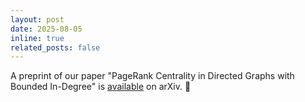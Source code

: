 ```yaml
---
layout: post
date: 2025-08-05
inline: true
related_posts: false
---
```


A preprint of our paper "PageRank Centrality in Directed Graphs with Bounded In-Degree" is [available](https://arxiv.org/abs/2508.01257) on arXiv. :page_facing_up:
